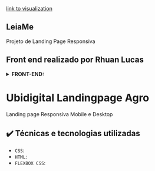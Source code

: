[link to visualization](https://.vercel.app)

## LeiaMe

Projeto de Landing Page Responsiva

## Front end realizado por Rhuan Lucas

<details>
  <summary><b>FRONT-END:</b></summary>
    
- [ARVORES DIGITAIS](https://github.com/Retro-Artist)

</details>

# Ubidigital Landingpage Agro

Landing page Responsiva Mobile e Desktop

## ✔️ Técnicas e tecnologias utilizadas

- `CSS`: 
- `HTML`: 
- `FLEXBOX CSS`: 
